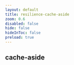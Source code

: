 ```yaml
---
layout: default 
title: resilience-cache-aside  
zoom: 0.6   
disabled: false 
hide: false 
hideInToc: false    
preload: true   
---
```

## cache-aside    
